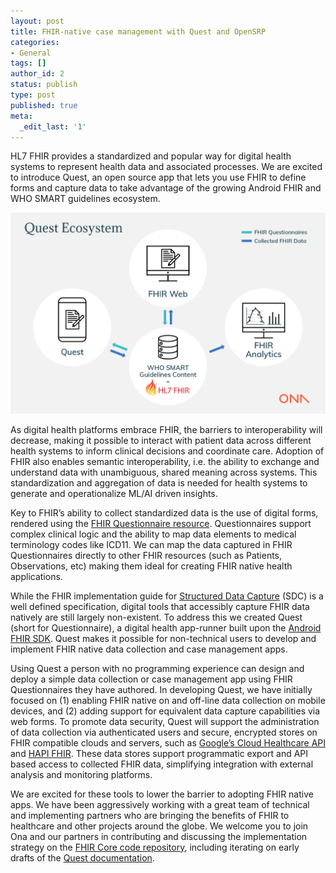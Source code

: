```yaml
---
layout: post
title: FHIR-native case management with Quest and OpenSRP
categories:
- General
tags: []
author_id: 2
status: publish
type: post
published: true
meta:
  _edit_last: '1'
---
```


HL7 FHIR provides a standardized and popular way for digital health systems to represent health data and  associated processes. We are excited to introduce Quest, an open source app that lets you use FHIR to define forms and capture data to take advantage of the growing Android FHIR and WHO SMART guidelines ecosystem.

<img src="/assets/images/2022-02-25/quest_ecosystem.png" alt="Quest ecosystem" width="600px">

As digital health platforms embrace FHIR, the barriers to interoperability will decrease, making it possible to interact with patient data across different health systems to inform clinical decisions and coordinate care. Adoption of FHIR also enables semantic interoperability, i.e. the ability to exchange and understand data with unambiguous, shared meaning across systems. This standardization and aggregation of data is needed for health systems to generate and operationalize ML/AI driven insights.

Key to FHIR’s ability to collect standardized data is the use of digital forms, rendered using the [FHIR Questionnaire resource](https://www.hl7.org/fhir/questionnaire.html). Questionnaires support complex clinical logic and the ability to map data elements to medical terminology codes like ICD11. We can map the data captured in FHIR Questionnaires directly to other FHIR resources (such as Patients, Observations, etc) making them ideal for creating FHIR native health applications.

While the FHIR implementation guide for [Structured Data Capture](https://build.fhir.org/ig/HL7/sdc/) (SDC) is a well defined specification, digital tools that accessibly capture FHIR data natively are still largely non-existent. To address this we created Quest (short for Questionnaire), a digital health app-runner built upon the [Android FHIR SDK](https://github.com/google/android-fhir). Quest makes it possible for non-technical users to develop and implement FHIR native data collection and case management apps.

Using Quest a person with no programming experience can design and deploy a simple data collection or case management app using FHIR Questionnaires they have authored. In developing Quest, we have initially focused on (1) enabling FHIR native on and off-line data collection on mobile devices, and (2) adding support for equivalent data capture capabilities via web forms. To promote data security, Quest will support the administration of data collection via authenticated users and secure, encrypted stores on FHIR compatible clouds and servers, such as [Google’s Cloud Healthcare API](https://cloud.google.com/healthcare-api/docs/concepts/fhir) and [HAPI FHIR](https://hapifhir.io/). These data stores support programmatic export and API based access to collected FHIR data, simplifying integration with external analysis and monitoring platforms.

We are excited for these tools to lower the barrier to adopting FHIR native apps. We have been aggressively working with a great team of technical and implementing partners who are bringing the benefits of FHIR to healthcare and other projects around the globe. We welcome you to join Ona and our partners in contributing and discussing the implementation strategy on the [FHIR Core code repository](https://github.com/opensrp/fhircore), including iterating on early drafts of the [Quest documentation](https://github.com/opensrp/fhircore/tree/main/android/quest).